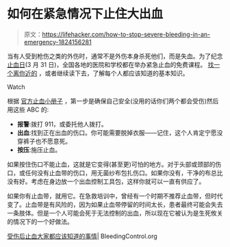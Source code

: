 # 如何在紧急情况下止住大出血

> 原文：<https://lifehacker.com/how-to-stop-severe-bleeding-in-an-emergency-1824156281>

当有人受到枪伤之类的外伤时，通常不是外伤本身杀死他们，而是失血。为了纪念 [止血日](https://www.stopthebleedday.org/)(3 月 31 日)，全国各地的医院和学校都在举办紧急止血的免费课程。 [找一个离你近的](https://cms.bleedingcontrol.org/class/search) ，或者继续读下去，了解每个人都应该知道的基本知识。

Watch

根据 [官方止血小册子](https://www.bleedingcontrol.org/~/media/bleedingcontrol/files/stop%20the%20bleed%20booklet.ashx) ，第一步是确保自己安全(没用的话你们两个都会受伤)然后用这些 ABC 的:

*   **报警**:拨打 911，或委托他人拨打。
*   **出血**:找到正在出血的伤口。你可能需要脱掉衣服——记住，这个人肯定宁愿没穿裤子也不愿意死。
*   **按压**:施压止血。

如果按住伤口不能止血，这就是它变得(甚至更)可怕的地方。对于头部或颈部的伤口，或任何没有止血带的伤口，用无菌纱布包扎伤口。如果你没有，干净的布总比没有好。考虑在身边放一个出血控制工具包，这样你就可以一直有供应了。

如果你有止血带，就用它。在急救培训中，曾经有一个时期不推荐止血带，但时代变了。止血带是有风险的，因为如果止血带停留的时间太长，患者最终可能会失去一条肢体。但是一个人可能会死于无法控制的出血，所以现在它被认为是生死攸关的情况下的一个好做法。

[受伤后止血大家都应该知道的事情](https://www.bleedingcontrol.org/~/media/bleedingcontrol/files/stop%20the%20bleed%20booklet.ashx)| BleedingControl.org